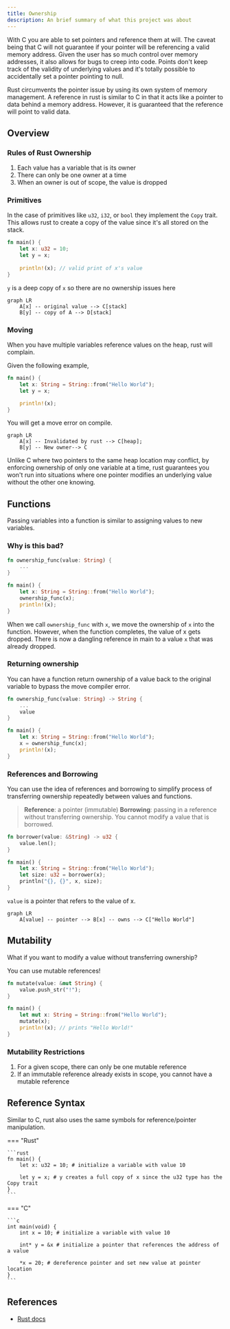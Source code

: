 ```yaml
---
title: Ownership
description: An brief summary of what this project was about
---
```


With C you are able to set pointers and reference them at will. The caveat being that C will not guarantee if your pointer will be referencing a valid memory address. Given the user has so much control over memory addresses, it also allows for bugs to creep into code. Points don't keep track of the validity of underlying values and it's totally possible to accidentally set a pointer pointing to null. 

Rust circumvents the pointer issue by using its own system of memory management. A reference in rust is similar to C in that it acts like a pointer to data behind a memory address. However, it is guaranteed that the reference will point to valid data. 

## Overview
### Rules of Rust Ownership
1. Each value has a variable that is its owner
2. There can only be one owner at a time
3. When an owner is out of scope, the value is dropped

### Primitives
In the case of primitives like `u32`, `i32`, or `bool` they implement the `Copy` trait. This allows rust to create a copy of the value since it's all stored on the stack. 

```rust
fn main() {
    let x: u32 = 10;
    let y = x;
    
    println!(x); // valid print of x's value
}
```

`y` is a deep copy of `x` so there are no ownership issues here

```mermaid
graph LR
    A[x] -- original value --> C[stack]
    B[y] -- copy of A --> D[stack]
```

### Moving
When you have multiple variables reference values on the heap, rust will complain. 

Given the following example, 

```rust
fn main() {
    let x: String = String::from("Hello World");
    let y = x;

    println!(x);
}
```
You will get a move error on compile.
```mermaid
graph LR
    A[x] -- Invalidated by rust --> C[heap]; 
    B[y] -- New owner--> C
```

Unlike C where two pointers to the same heap location may conflict, by enforcing ownership of only one variable at a time, rust guarantees you won't run into situations where one pointer modifies an underlying value without the other one knowing. 

## Functions
Passing variables into a function is similar to assigning values to new variables.

### Why is this bad?
```rust
fn ownership_func(value: String) {
    ...
}

fn main() {
    let x: String = String::from("Hello World");
    ownership_func(x);
    println!(x);
}
```
When we call `ownership_func` with `x`, we move the ownership of `x` into the function. However, when the function completes, the value of x gets dropped. There is now a dangling reference in main to a value `x` that was already dropped.

### Returning ownership
You can have a function return ownership of a value back to the original variable to bypass the move compiler error. 
```rust
fn ownership_func(value: String) -> String {
    ...
    value
}

fn main() {
    let x: String = String::from("Hello World");
    x = ownership_func(x);
    println!(x);
}
``` 

### References and Borrowing
You can use the idea of references and borrowing to simplify process of transferring ownership repeatedly between values and functions. 

> **Reference**: a pointer (immutable)
> **Borrowing**: passing in a reference without transferring ownership. You cannot modify a value that is borrowed. 

```rust 
fn borrower(value: &String) -> u32 {
    value.len();
}  

fn main() {
    let x: String = String::from("Hello World");
    let size: u32 = borrower(x);
    println("{}, {}", x, size);
}
```

`value` is a pointer that refers to the value of x. 

```mermaid
graph LR
    A[value] -- pointer --> B[x] -- owns --> C["Hello World"]
```

## Mutability
What if you want to modify a value without transferring ownership?

You can use mutable references!

```rust
fn mutate(value: &mut String) {
    value.push_str("!");
}

fn main() {
    let mut x: String = String::from("Hello World");
    mutate(x);
    println!(x); // prints "Hello World!"
}
```

### Mutability Restrictions
1. For a given scope, there can only be one mutable reference
2. If an immutable reference already exists in scope, you cannot have a mutable reference

## Reference Syntax
Similar to C, rust also uses the same symbols for reference/pointer manipulation. 

=== "Rust"

    ```rust
    fn main() {
        let x: u32 = 10; # initialize a variable with value 10

        let y = x; # y creates a full copy of x since the u32 type has the Copy trait
    }
    ```

=== "C"

    ```c
    int main(void) {
        int x = 10; # initialize a variable with value 10

        int* y = &x # initialize a pointer that references the address of a value

        *x = 20; # dereference pointer and set new value at pointer location
    }
    ```

## References
* [Rust docs](https://doc.rust-lang.org/std/primitive.pointer.html)


